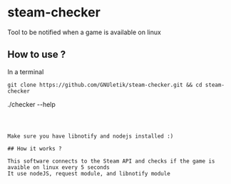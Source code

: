 # steam-checker
Tool to be notified when a game is available on linux

## How to use ?

In a terminal
```
git clone https://github.com/GNUletik/steam-checker.git && cd steam-checker
```
./checker --help
```



Make sure you have libnotify and nodejs installed :)

## How it works ?

This software connects to the Steam API and checks if the game is avaible on linux every 5 seconds 
It use nodeJS, request module, and libnotify module
